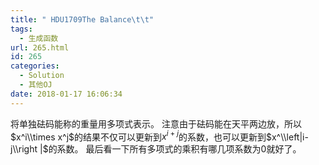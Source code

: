 ```yaml
---
title: " HDU1709The Balance\t\t"
tags:
  - 生成函数
url: 265.html
id: 265
categories:
  - Solution
  - 其他OJ
date: 2018-01-17 16:06:34
---
```


将单独砝码能称的重量用多项式表示。 注意由于砝码能在天平两边放，所以$x^i\\times x^j$的结果不仅可以更新到$x^{i+j}$的系数，也可以更新到$x^\\left|i-j\\right |$的系数。 最后看一下所有多项式的乘积有哪几项系数为$0$就好了。